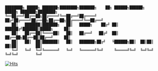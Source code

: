 ```
████████╗ █████╗ ███████╗████████╗███████╗    ██╗ ██████╗██████╗  █████╗ ███████╗████████╗
╚══██╔══╝██╔══██╗██╔════╝╚══██╔══╝██╔════╝   ██╔╝██╔════╝██╔══██╗██╔══██╗██╔════╝╚══██╔══╝
   ██║   ███████║███████╗   ██║   █████╗    ██╔╝ ██║     ██████╔╝███████║█████╗     ██║
   ██║   ██╔══██║╚════██║   ██║   ██╔══╝   ██╔╝  ██║     ██╔══██╗██╔══██║██╔══╝     ██║
   ██║   ██║  ██║███████║   ██║   ███████╗██╔╝   ╚██████╗██║  ██║██║  ██║██║        ██║
   ╚═╝   ╚═╝  ╚═╝╚══════╝   ╚═╝   ╚══════╝╚═╝     ╚═════╝╚═╝  ╚═╝╚═╝  ╚═╝╚═╝        ╚═╝
```

<!--
![Github Stats](https://github-readme-stats.vercel.app/api?username=mikegrunwald&layout=compact&show_icons=true&theme=react&hide_title=true&hide=stars)
![Profile Stats](https://github-readme-stats.vercel.app/api/top-langs/?username=mikegrunwald&layout=compact&theme=react)
-->

[![Hits](https://hits.sh/github.com/mikegrunwald.svg?style=for-the-badge&label=Total%20Visits&color=33C5F3)](https://hits.sh/github.com/mikegrunwald/)

<!--
**mikegrunwald/mikegrunwald** is a ✨ _special_ ✨ repository because its `README.md` (this file) appears on your GitHub profile.

Here are some ideas to get you started:

- 🔭 I’m currently working on ...
- 🌱 I’m currently learning ...
- 👯 I’m looking to collaborate on ...
- 🤔 I’m looking for help with ...
- 💬 Ask me about ...
- 📫 How to reach me: ...
- 😄 Pronouns: ...
- ⚡ Fun fact: ...
-->
